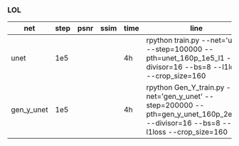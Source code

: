### LOL 

|net|step|psnr|ssim|time|line|
|-|-|-|-|-|-|
|unet|1e5|||4h|rpython train.py --net='unet' --step=100000 --pth=unet_160p_1e5_l1 --divisor=16 --bs=8 --l1loss --crop_size=160|
|gen_y_unet|1e5|||4h|rpython Gen_Y_train.py --net='gen_y_unet' --step=200000 --pth=gen_y_unet_160p_2e5_l1 --divisor=16 --bs=8 --l1loss --crop_size=160|